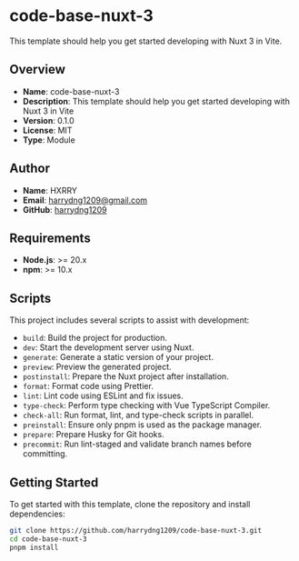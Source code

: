 # code-base-nuxt-3

This template should help you get started developing with Nuxt 3 in Vite.

## Overview

- **Name**: code-base-nuxt-3
- **Description**: This template should help you get started developing with Nuxt 3 in Vite
- **Version**: 0.1.0
- **License**: MIT
- **Type**: Module

## Author

- **Name**: HXRRY
- **Email**: [harrydng1209@gmail.com](mailto:harrydng1209@gmail.com)
- **GitHub**: [harrydng1209](https://github.com/harrydng1209)

## Requirements

- **Node.js**: >= 20.x
- **npm**: >= 10.x

## Scripts

This project includes several scripts to assist with development:

- `build`: Build the project for production.
- `dev`: Start the development server using Nuxt.
- `generate`: Generate a static version of your project.
- `preview`: Preview the generated project.
- `postinstall`: Prepare the Nuxt project after installation.
- `format`: Format code using Prettier.
- `lint`: Lint code using ESLint and fix issues.
- `type-check`: Perform type checking with Vue TypeScript Compiler.
- `check-all`: Run format, lint, and type-check scripts in parallel.
- `preinstall`: Ensure only pnpm is used as the package manager.
- `prepare`: Prepare Husky for Git hooks.
- `precommit`: Run lint-staged and validate branch names before committing.

## Getting Started

To get started with this template, clone the repository and install dependencies:

```bash
git clone https://github.com/harrydng1209/code-base-nuxt-3.git
cd code-base-nuxt-3
pnpm install
```

